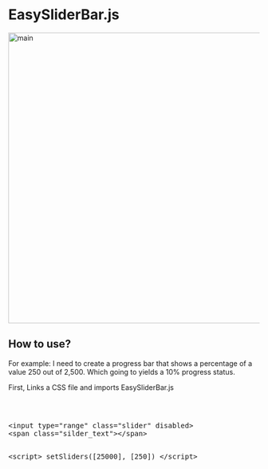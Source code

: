 # EasySliderBar.js
<img width="582" alt="main" src="https://github.com/user-attachments/assets/2a047e18-02b9-4973-ab71-ea8a4d926e19">
<h2>How to use?</h2>
<p>
For example: I need to create a progress bar that shows a percentage of a value 250 out of 2,500.
Which going to yields a 10% progress status.
</p>
<p>
First, Links a CSS file and imports EasySliderBar.js
</p>
<pre>
<link rel="stylesheet" href="EasySliderBar.css">
<script src="./EasySlideBar.js"></script>
</pre>
<pre>
&lt;input type=&quot;range&quot; class=&quot;slider&quot; disabled&gt;
&lt;span class=&quot;silder_text&quot;&gt;&lt;/span&gt;

&lt;script&gt;
    setSliders([25000], [250])
&lt;/script&gt;</pre>